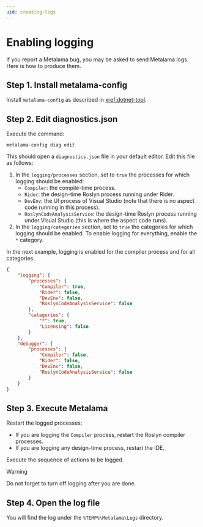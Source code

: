 ```yaml
---
uid: creating-logs
---
```


# Enabling logging

If you report a Metalama bug, you may be asked to send Metalama logs. Here is how to produce them.


## Step 1. Install metalama-config

Install `metalama-config` as described in <xref:dotnet-tool>.

## Step 2. Edit diagnostics.json

Execute the command:

```
metalama-config diag edit
```

This should open a `diagnostics.json` file in your default editor. Edit this file as follows:

1. In the `logging/processes` section, set to `true` the processes for which logging should be enabled:
    * `Compiler`: the compile-time process.
    * `Rider`: the design-time Roslyn process running under Rider.
    * `DevEnv`: the UI process of Visual Studio (note that there is no aspect code running in this process).
    * `RoslynCodeAnalysisService`: the design-time Roslyn process running under Visual Studio (this is where the aspect code runs).
2. In the `logging/categories` section, set to `true` the categories for which logging should be enabled. To enable logging for everything, enable the `*` category.

In the next example, logging is enabled for the compiler process and for all categories.


```json
{
    "logging": {
        "processes": {
            "Compiler": true,
            "Rider": false,
            "DevEnv": false,
            "RoslynCodeAnalysisService": false
        },
        "categories": {
            "*": true,
            "Licensing": false
        }
    },
    "debugger": {
        "processes": {
            "Compiler": false,
            "Rider": false,
            "DevEnv": false,
            "RoslynCodeAnalysisService": false
        }
    }
}
```

## Step 3. Execute Metalama

Restart the logged processes:

 * If you are logging the `Compiler` process, restart the Roslyn compiler processes.
 * If you are logging any design-time process, restart the IDE.

Execute the sequence of actions to be logged.

> [!WARNING]
> Do not forget to turn off logging after you are done.

## Step 4. Open the log file

You will find the log under the `%TEMP%\Metalama\Logs` directory.
